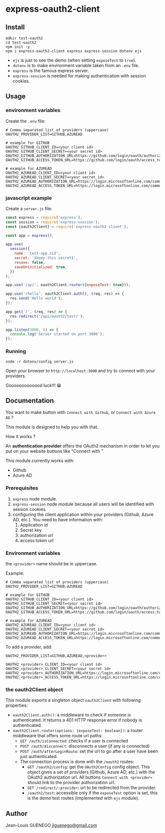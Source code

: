 # express-oauth2-client

## Install

```
mdkir test-oauth2
cd test-oauth2
npm init -y
npm i express-oauth2-client express express-session dotenv ejs
```

- `ejs` is just to see the demo (when setting `exposeTest` to `true`).
- `dotenv` is to make environment variable taken from an `.env` file.
- `express` is the famous express server.
- `express-session` is needed for making authentication with session cookies.

## Usage

### environment variables

Create the `.env` file:

```
# Comma separated list of providers (uppercase)
OAUTH2_PROVIDER_LIST=GITHUB,AZUREAD

# example for GITHUB
OAUTH2_GITHUB_CLIENT_ID=<your client id>
OAUTH2_GITHUB_CLIENT_SECRET=<your secret id>
OAUTH2_GITHUB_AUTHORIZATION_URL=https://github.com/login/oauth/authorize
OAUTH2_GITHUB_ACCESS_TOKEN_URL=https://github.com/login/oauth/access_token

# example for AZUREAD
OAUTH2_AZUREAD_CLIENT_ID=<your client id>
OAUTH2_AZUREAD_CLIENT_SECRET=<your secret id>
OAUTH2_AZUREAD_AUTHORIZATION_URL=https://login.microsoftonline.com/common/oauth2/v2.0/authorize
OAUTH2_AZUREAD_ACCESS_TOKEN_URL=https://login.microsoftonline.com/common/oauth2/v2.0/token
```

### javascript example

Create a `server.js` file:

```js
const express = require('express');
const session = require('express-session');
const {oauth2Client} = require('express-oauth2-client');

const app = express();

app.use(
  session({
    name: 'test-app.sid',
    secret: '$keep this secret$',
    resave: false,
    saveUninitialized: true,
  })
);

app.use('/api', oauth2Client.router({exposeTest: true}));

app.use('/hello', oauth2Client.auth(), (req, res) => {
  res.send('Hello world');
});

app.get('/', (req, res) => {
  res.redirect('/api/oauth2/test/');
});

app.listen(3000, () => {
  console.log('Server started on port 3000');
});
```

### Running

```
node -r dotenv/config server.js
```

Open your browser to `http://localhost:3000` and try to connect with your providers.

Gooooooooooood luck!!! :grin:

## Documentation

You want to make button with `Connect with Github`, or `Connect with Azure AD` ?

This module is designed to help you with that.

How it works ?

An **authentication provider** offers the OAuth2 mechanism in order to let you put on your website buttons like "Connect with <provider>".

This module currently works with:

- Github
- Azure AD

### Prerequisites

1. `express` node module.
2. `express-session` node module because all users will be identified with session cookies.
3. configuring the client application within your providers (Github, Azure AD, etc.). You need to have information with:
   1. Application id
   2. Secret key
   3. authorization url
   4. access token url

### Environment variables

the `<provider>` name should be in uppercase.

Example:

```
# Comma separated list of providers (uppercase)
OAUTH2_PROVIDER_LIST=GITHUB,AZUREAD

# example for GITHUB
OAUTH2_GITHUB_CLIENT_ID=<your client id>
OAUTH2_GITHUB_CLIENT_SECRET=<your secret id>
OAUTH2_GITHUB_AUTHORIZATION_URL=https://github.com/login/oauth/authorize
OAUTH2_GITHUB_ACCESS_TOKEN_URL=https://github.com/login/oauth/access_token

# example for AZUREAD
OAUTH2_AZUREAD_CLIENT_ID=<your client id>
OAUTH2_AZUREAD_CLIENT_SECRET=<your secret id>
OAUTH2_AZUREAD_AUTHORIZATION_URL=https://login.microsoftonline.com/common/oauth2/v2.0/authorize
OAUTH2_AZUREAD_ACCESS_TOKEN_URL=https://login.microsoftonline.com/common/oauth2/v2.0/token
```

To add a provider, add:

```
OAUTH2_PROVIDER_LIST=GITHUB,AZUREAD,<provider>

OAUTH2_<provider>_CLIENT_ID=<your client id>
OAUTH2_<provider>_CLIENT_SECRET=<your secret id>
OAUTH2_<provider>_AUTHORIZATION_URL=https://login.microsoftonline.com/common/oauth2/v2.0/authorize
OAUTH2_<provider>_ACCESS_TOKEN_URL=https://login.microsoftonline.com/common/oauth2/v2.0/token
```

### the oauth2Client object

This module exports a singleton object `oauth2Client` with following properties:

- `oauth2Client.auth()`: a middleware to check if someone is authenticated. It returns a 401 HTTP response error if nobody is authenticated.
- `oauth2Client.router(options: {exposeTest: boolean})`: a router middleware that offers some route url paths:
  - `GET /auth/isConnected`: checks if a user is connected
  - `POST /auth/disconnect`: disconnects a user (if any is connected)
  - `POST /auth/afterLoginRoute`: set the url to go after a user have been just authenticated.
  - The connection process is done with the `/oauth2` routes:
    - `GET /oauth2/config`: get the `OAuth2Config` config object. This object gives a set of providers (Github, Azure AD, etc.) with the OAuth2 authorization url. All buttons `Connect with <provider>` should link to the provider authorization url.
    - `GET /redirect/:provider`: url to be redirected from the provider.
    - `/oauth2/test`: accessible only if the `exposeTest` option is set, this is the demo test routes (implemented with `ejs` module).

## Author

Jean-Louis GUENEGO <jlguenego@gmail.com>
